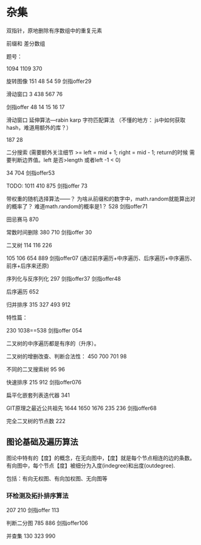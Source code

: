 # 杂集

双指针，原地删除有序数组中的重复元素

前缀和
差分数组

题号：

1094
1109
370

旋转图像
151
48
54
59
剑指offer29

滑动窗口
3
438
567
76

剑指offer 48 14 15 16 17

滑动窗口 延伸算法—rabin karp 字符匹配算法 （不懂的地方： js中如何获取hash，难道用额外的库？）

187 28

二分搜索 (需要额外关注细节 >= left = mid + 1; right = mid - 1; return的时候 需要判断边界值。left 是否>length 或者left -1 < 0)

34    704     剑指offer53

TODO:   1011    410    875     剑指offer 73

带权重的随机选择算法——？ 为啥从前缀和的数字中，math.random就能算出对的概率了？ 难道math.random的概率是1？
528  剑指offer71

田忌赛马
870

常数时间删除
380 710 剑指offer 30

二叉树
114 116 226

105 106 654 889 剑指offer07 (通过前序遍历+中序遍历、后序遍历+中序遍历、前序+后序来还原)

序列化与反序列化 297 剑指offer37 剑指offer48

后序遍历 652

归并排序 315 327 493 912

特性篇：

230 1038==538 剑指offer 054

二叉树的中序遍历都是有序的（升序）。

二叉树的增删改查、判断合法性：
450 700 701 98

不同的二叉搜索树 95 96

快速排序 215 912 剑指offer076

扁平化嵌套列表迭代器 341

GIT原理之最近公共祖先 1644 1650 1676 235 236 剑指offer68

完全二叉树的节点数 222

## 图论基础及遍历算法

图论中特有的【度】的概念，在无向图中，【度】就是每个节点相连的边的条数。有向图中，每个节点【度】被细分为入度(indegree)和出度(outdegree).

包括：有向无权图、有向加权图、无向图等

### 环检测及拓扑排序算法

207 210 剑指offer 113

判断二分图 785 886 剑指offer106

并查集 130 323 990
